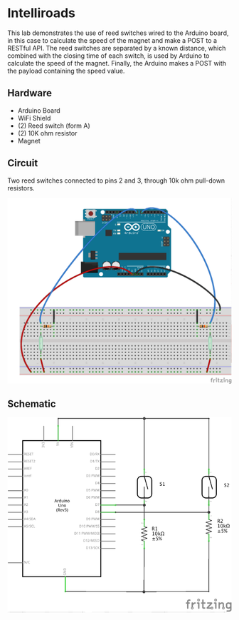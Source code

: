 # Intelliroads

This lab demonstrates the use of reed switches wired to the Arduino board, in this case to calculate the speed of the magnet and make a POST to a RESTful API. The reed switches are separated by a known distance, which combined with the closing time of each switch, is used by Arduino to calculate the speed of the magnet. Finally, the Arduino makes a POST with the payload containing the speed value.

## Hardware

- Arduino Board
- WiFi Shield
- (2) Reed switch (form A)
- (2) 10K ohm resistor
- Magnet

## Circuit

Two reed switches connected to pins 2 and 3, through 10k ohm pull-down resistors.

![Circuit](schematics/breadboard.png)

## Schematic

![Schematic](schematics/schematic.png)

